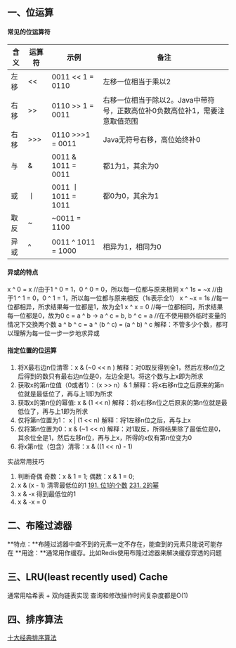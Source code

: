 ## 一、位运算

#### 常见的位运算符

| 含义 | 运算符 | 示例 | 备注 |
| ------------ | ------------ | ------------ | ------------ |
| 左移 | << | 0011 << 1 = 0110 | 左移一位相当于乘以2 |
| 右移 | >> | 0110 >> 1 = 0011 | 右移一位相当于除以2。Java中带符号，正数高位补0负数高位补1，需要注意取值范围 |
| 右移 | >>> | 0110 >>>1 = 0011 | Java无符号右移，高位始终补0 |
| 与 | & | 0011 & 1011 = 0011 | 都1为1，其余为0 |
| 或 | 丨 | 0011 丨 1011 = 1011 | 都0为0，其余为1
| 取反| ~ | ~0011 = 1100 | |
| 异或 | ^ | 0011 ^ 1011 = 1000 | 相异为1，相同为0 |


#### 异或的特点

x ^ 0 = x		//由于1 ^ 0 = 1，0 ^ 0 = 0，所以每一位都与原来相同
x ^ 1s = ~x		//由于1 ^ 1 = 0，0 ^ 1 = 1，所以每一位都与原来相反（1s表示全1）
x ^ ~x = 1s		//每一位都相异，所求结果每一位都是1，故为全1
x ^ x = 0		//每一位都相同，所求结果每一位都是0，故为0
c = a ^ b -> a ^ c = b, b ^ c = a //在不使用额外临时变量的情况下交换两个数
a ^ b ^ c = a ^ (b ^ c) = (a ^ b) ^ c 解释：不管多少个数，都可以理解为每一位一步一步地求异或

#### 指定位置的位运算

1. 将X最右边n位清零：x & (~0 << n )
解释：对0取反得到全1，然后左移n位之后得到的数只有最右边n位是0，左边全是1。将这个数与上x即为所求
2. 获取x的第n位值（0或者1）：（x >> n）& 1
解释：将x右移n位之后原来的第n位就是最低位了，再与上1即为所求
3. 获取x的第n位的幂值: x & (1 << n)
解释：将x右移n位之后原来的第n位就是最低位了，再与上1即为所求
4. 仅将第n位置为1： x | (1 << n)
解释：将1左移n位之后，再与上x
5. 仅将第n位置为0：x & (~1 << n)
解释：对1取反，所得结果除了最低位是0，其余位全是1，然后左移n位，再与上x，所得的x仅有第n位变为0
6. 将x第n位（包含）清零：x & ((1 << n) - 1)

实战常用技巧

1. 判断奇偶
奇数：x & 1 = 1;
偶数：x & 1 = 0;
2. x & (x - 1) 清零最低位的1
[191. 位1的个数](https://leetcode-cn.com/problems/number-of-1-bits/)
[231. 2的幂](https://leetcode-cn.com/problems/power-of-two/)
3. x & -x 得到最低位的1
4. x & -x = 0

## 二、布隆过滤器

**特点：**布隆过滤器中查不到的元素一定不存在，能查到的元素只能说可能存在
**用途：**通常用作缓存。比如Redis使用布隆过滤器来解决缓存穿透的问题

## 三、LRU(least recently used) Cache

通常用哈希表 + 双向链表实现
查询和修改操作时间复杂度都是O(1)

## 四、排序算法

[十大经典排序算法](https://www.cnblogs.com/onepixel/p/7674659.html)
[](https://www.cnblogs.com/onepixel/p/7674659.html)
